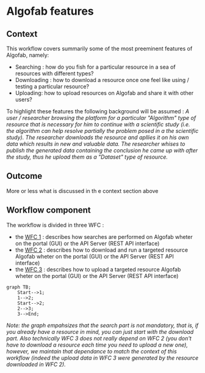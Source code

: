 
# Algofab features

## Context

This workflow covers summarily some of the most preeminent features of Algofab, namely: 

* Searching : how do you fish for a particular resource in a sea of resources with different types? 
* Downloading : how to download a resource once one feel like using / testing a particular resource?
* Uploading: how to upload resources on Algofab and share it with other users?

To highlight these features the following background will be assumed : 
_A user / researcher browsing the platform for a particular "Algorithm" type of resource that is necessary for him to continue with a scientific study (i.e. the algorithm can help resolve partially the problem posed in a the scientific study)._ 
_The researcher downloads the resource and apllies it on his own data which results in new and valuable data._
_The researcher whises to publish the generated data containing the conclusion he came up with after the study, thus he upload them as a "Dataset" type of resource._


## Outcome

More or less what is discussed in th e context section above

## Workflow component

The workflow is divided in three WFC :

* the [WFC 1](./search/index.md) : describes how searches are performed on Algofab wheter on the portal (GUI) or the API Server (REST API interface)
* the [WFC 2](./download/index.md) : describes how to download and run a targeted resource Algofab wheter on the portal (GUI) or the API Server (REST API interface)
* the [WFC 3](./upload/index.md) : describes how to upload a targeted resource Algofab wheter on the portal (GUI) or the API Server (REST API interface)

```mermaid
graph TB;
    Start-->1;
    1-->2;
    Start-->2;
    2-->3;
    3-->End;
```

_Note: the graph empahsizes that the search part is not mandatory, that is, if you already have a resource in mind, you can just start with the download part. Also technically WFC 3 does not really depend on WFC 2 (you don't have to download a resource each time you need to upload a new one), however, we maintain that dependance to match the context of this workflow (indeed the upload data in WFC 3 were generated by the resource downloaded in WFC 2)._